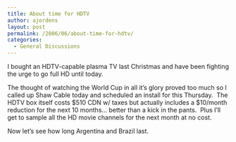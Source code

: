 ```yaml
---
title: About time for HDTV
author: ajordens
layout: post
permalink: /2006/06/about-time-for-hdtv/
categories:
  - General Discussions
---
```

I bought an HDTV-capable plasma TV last Christmas and have been fighting the urge to go full HD until today.

The thought of watching the World Cup in all it&#8217;s glory proved too much so I called up Shaw Cable today and scheduled an install for this Thursday.  The HDTV box itself costs $510 CDN w/ taxes but actually includes a $10/month reduction for the next 10 months&#8230; better than a kick in the pants.  Plus I&#8217;ll get to sample all the HD movie channels for the next month at no cost.

Now let&#8217;s see how long Argentina and Brazil last.